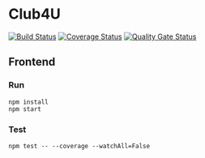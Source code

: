 # Club4U
[![Build Status](https://travis-ci.com/swsnu/swpp2019-team13.svg?branch=master)](https://travis-ci.com/swsnu/swpp2019-team13)
[![Coverage Status](https://coveralls.io/repos/github/swsnu/swpp2019-team13/badge.svg?branch=master)](https://coveralls.io/github/swsnu/swpp2019-team13?branch=master)
[![Quality Gate Status](https://sonarcloud.io/api/project_badges/measure?project=swsnu_swpp2019-team13&metric=alert_status)](https://sonarcloud.io/dashboard?id=swsnu_swpp2019-team13)

## Frontend
### Run
```
npm install
npm start
```

### Test
```
npm test -- --coverage --watchAll=False
```

